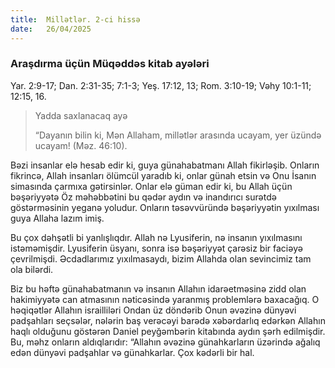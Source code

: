 ```yaml
---
title:  Millətlər. 2-ci hissə
date:   26/04/2025
---
```


### Araşdırma üçün Müqəddəs kitab ayələri

Yar. 2:9-17; Dan. 2:31-35; 7:1-3; Yeş. 17:12, 13; Rom. 3:10-19; Vəhy 10:1-11; 12:15, 16.

> <p>Yadda saxlanacaq ayə</p>
> “Dayanın bilin ki, Mən Allaham, millətlər arasında ucayam, yer üzündə ucayam! (Məz. 46:10).

Bəzi insanlar elə hesab edir ki, guya günahabatmanı Allah fikirləşib. Onların fikrincə, Allah insanları ölümcül yaradıb ki, onlar günah etsin və Onu İsanın simasında çarmıxa gətirsinlər. Onlar elə güman edir ki, bu Allah üçün bəşəriyyətə Öz məhəbbətini bu qədər aydın və inandırıcı surətdə göstərməsinin yeganə yoludur. Onların təsəvvüründə bəşəriyyətin yıxılması guya Allaha lazım imiş.

Bu çox dəhşətli bi yanlışlıqdır. Allah nə Lyusiferin, nə insanın yıxılmasını istəməmişdir. Lyusiferin üsyanı, sonra isə bəşəriyyət çarəsiz bir faciəyə çevrilmişdi. Əcdadlarımız yıxılmasaydı, bizim Allahda olan sevincimiz tam ola bilərdi.

Biz bu həftə günahabatmanın və insanın Allahın idarəetməsinə zidd olan hakimiyyətə can atmasının nəticəsində yaranmış problemlərə baxacağıq. O həqiqətlər Allahın israilliləri Ondan üz döndərib Onun əvəzinə dünyəvi padşahları seçsələr, nələrin baş verəcəyi barədə xəbərdarlıq edərkən Allahın haqlı olduğunu göstərən Daniel peyğəmbərin kitabında aydın şərh edilmişdir. Bu, məhz onların aldıqlarıdır: “Allahın əvəzinə günahkarların üzərində ağalıq edən dünyəvi padşahlar və günahkarlar. Çox kədərli bir hal.
